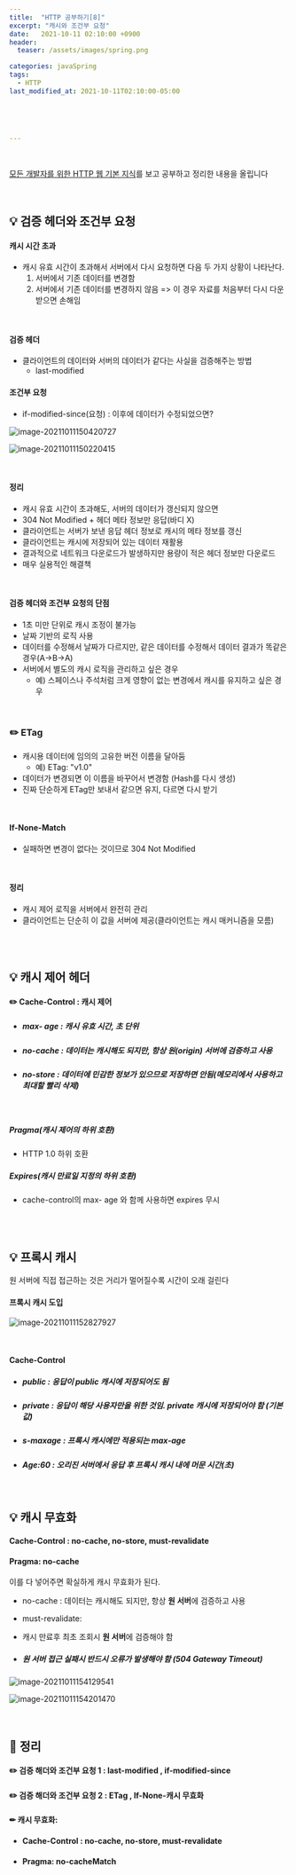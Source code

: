 ```yaml
---
title:  "HTTP 공부하기[8]"
excerpt: "캐시와 조건부 요청"
date:   2021-10-11 02:10:00 +0900
header:
  teaser: /assets/images/spring.png

categories: javaSpring	
tags:
  - HTTP
last_modified_at: 2021-10-11T02:10:00-05:00





---
```


<br/>

[모든 개발자를 위한 HTTP 웹 기본 지식](https://www.inflearn.com/course/http-%EC%9B%B9-%EB%84%A4%ED%8A%B8%EC%9B%8C%ED%81%AC/dashboard)를 보고 공부하고 정리한 내용을 올립니다

<br/>

## **💡** 검증 헤더와 조건부 요청

#### 캐시 시간 초과

- 캐시 유효 시간이 초과해서 서버에서 다시 요청하면 다음 두 가지 상황이 나타난다.
  1. 서버에서 기존 데이터를 변경함
  2. 서버에서 기존 데이터를 변경하지 않음 => 이 경우 자료를 처음부터 다시 다운받으면 손해임

<br/>

#### 검증 헤더

- 클라이언트의 데이터와 서버의 데이터가 같다는 사실을 검증해주는 방법
  - last-modified 

#### 조건부 요청

- if-modified-since(요청) : 이후에 데이터가 수정되었으면?

![image-20211011150420727](C:/Users/huipu/AppData/Roaming/Typora/typora-user-images/image-20211011150420727.png)

![image-20211011150220415](C:/Users/huipu/AppData/Roaming/Typora/typora-user-images/image-20211011150220415.png)

<br/>

#### 정리

- 캐시 유효 시간이 초과해도, 서버의 데이터가 갱신되지 않으면 
- 304 Not Modified + 헤더 메타 정보만 응답(바디 X)
- 클라이언트는 서버가 보낸 응답 헤더 정보로 캐시의 메타 정보를 갱신
- 클라이언트는 캐시에 저장되어 있는 데이터 재활용
- 결과적으로 네트워크 다운로드가 발생하지만 용량이 적은 헤더 정보만 다운로드
- 매우 실용적인 해결책

<br/>

#### 검증 헤더와 조건부 요청의 단점

- 1초 미만 단위로 캐시 조정이 불가능
- 날짜 기반의 로직 사용
- 데이터를 수정해서 날짜가 다르지만, 같은 데이터를 수정해서 데이터 결과가 똑같은 경우(A->B->A)
- 서버에서 별도의 캐시 로직을 관리하고 싶은 경우
  - 예) 스페이스나 주석처럼 크게 영향이 없는 변경에서 캐시를 유지하고 싶은 경우

<br/>

### ✏️ ETag

- 캐시용 데이터에 임의의 고유한 버전 이름을 달아둠
  - 예) ETag: "v1.0"
- 데이터가 변경되면 이 이름을 바꾸어서 변경함 (Hash를 다시 생성)
- 진짜 단순하게 ETag만 보내서 같으면 유지, 다르면 다시 받기

<br/>

#### If-None-Match

- 실패하면 변경이 없다는 것이므로 304 Not Modified

<br/>

#### 정리

- 캐시 제어 로직을 서버에서 완전히 관리
- 클라이언트는 단순히 이 값을 서버에 제공(클라이언트는 캐시 매커니즘을 모름)

<br/>

<br/>

## **💡** 캐시 제어 헤더

#### ✏️ Cache-Control : 캐시 제어

- #####  max- age : 캐시 유효 시간, 초 단위

- #####  no-cache :  데이터는 캐시해도 되지만, 항상 원(origin) 서버에 검증하고 사용

- #####  no-store :  데이터에 민감한 정보가 있으므로 저장하면 안됨(메모리에서 사용하고 최대할 빨리 삭제) 

<br/>

##### Pragma(캐시 제어의 하위 호환)

- HTTP 1.0 하위 호환

##### Expires(캐시 만료일 지정의 하위 호환)

- cache-control의  max- age 와 함께 사용하면 expires 무시

<br/>

<br/>

## **💡** 프록시 캐시

원 서버에 직접 접근하는 것은 거리가 멀어질수록 시간이 오래 걸린다

#### 프록시 캐시 도입

![image-20211011152827927](C:/Users/huipu/AppData/Roaming/Typora/typora-user-images/image-20211011152827927.png)

<br/>

#### Cache-Control

- ##### public : 응답이 public 캐시에 저장되어도 됨

- ##### private : 응답이 해당 사용자만을 위한 것임. private 캐시에 저장되어야 함 (기본값)

- ##### s-maxage : 프록시 캐시에만 적용되는 max-age

- ##### Age:60 : 오리진 서버에서 응답 후 프록시 캐시 내에 머문 시간(초)

<br/>

## **💡** 캐시 무효화

#### Cache-Control : no-cache, no-store, must-revalidate

#### Pragma: no-cache

이를 다 넣어주면 확실하게 캐시 무효화가 된다.

- no-cache : 데이터는 캐시해도 되지만, 항상 **원 서버**에 검증하고 사용

-  must-revalidate: 

  - 캐시 만료후 최초 조회시 **원 서버**에 검증해야 함

  - ##### 원 서버 접근 실패시 반드시 오류가 발생해야 함 (504 Gateway Timeout)

![image-20211011154129541](C:/Users/huipu/AppData/Roaming/Typora/typora-user-images/image-20211011154129541.png)

![image-20211011154201470](C:/Users/huipu/AppData/Roaming/Typora/typora-user-images/image-20211011154201470.png)

<br/>

## **🧾** 정리

#### ✏️ 검증 해더와 조건부 요청 1 : last-modified , if-modified-since

#### ✏️ 검증 해더와 조건부 요청 2 : ETag , If-None-캐시 무효화

#### ✏ 캐시 무효화:

- #### Cache-Control : no-cache, no-store, must-revalidate

- #### Pragma: no-cacheMatch